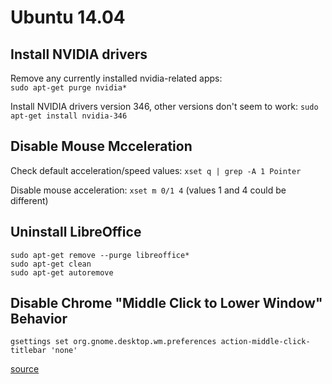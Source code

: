 # Ubuntu 14.04

## Install NVIDIA drivers

Remove any currently installed nvidia-related apps:  
`sudo apt-get purge nvidia*`

Install NVIDIA drivers version 346, other versions don't seem to work:
`sudo apt-get install nvidia-346`

## Disable Mouse Mcceleration

Check default acceleration/speed values:
`xset q | grep -A 1 Pointer`

Disable mouse acceleration:
`xset m 0/1 4` (values 1 and 4 could be different)

## Uninstall LibreOffice

```
sudo apt-get remove --purge libreoffice*
sudo apt-get clean
sudo apt-get autoremove
```
## Disable Chrome "Middle Click to Lower Window" Behavior

`gsettings set org.gnome.desktop.wm.preferences action-middle-click-titlebar 'none'`

[source](https://askubuntu.com/a/655648)

